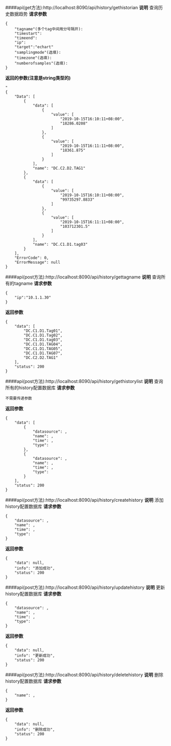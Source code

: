 ####api(get方法):http://localhost:8090/api/history/gethistorian
**说明**
    查询历史数据趋势
**请求参数**
```
{
    "tagname"(多个tag中间用分号隔开):
    "timestart":
    "timeend":
    "ip":
    "target":"echart"
    "samplingmode"(选填):
    "timezone"(选填):
    "numberofsamples"(选填):
}
```
**返回的参数(注意是string类型的)**
```
"
{
    "Data": [
        {
            "data": [
                {
                    "value": [
                        "2019-10-15T16:10:11+08:00",
                        "18286.0208"
                    ]
                },
                {
                    "value": [
                        "2019-10-15T16:11:11+08:00",
                        "18361.875"
                    ]
                }
            ],
            "name": "DC.C2.D2.TAG1"
        },
        {
            "data": [
                {
                    "value": [
                        "2019-10-15T16:10:11+08:00",
                        "99735297.8833"
                    ]
                },
                {
                    "value": [
                        "2019-10-15T16:11:11+08:00",
                        "103712301.5"
                    ]
                }
            ],
            "name": "DC.C1.D1.tag03"
        }
    ],
    "ErrorCode": 0,
    "ErrorMessage": null
}
```


####api(post方法):http://localhost:8090/api/history/gettagname
**说明**
    查询所有的tagname
**请求参数**
```
{
    "ip":"10.1.1.30"
}
```
**返回参数**
```
{
    "data": [
        "DC.C1.D1.Tag01",
        "DC.C1.D1.Tag02",
        "DC.C1.D1.tag03",
        "DC.C1.D1.TAG04",
        "DC.C1.D1.TAG05",
        "DC.C1.D1.TAG07",
        "DC.C2.D2.TAG1"
    ],
    "status": 200
}
```




####api(post方法):http://localhost:8090/api/history/gethistorylist
**说明**
    查询所有的history配置数据库
**请求参数**
```
不需要传递参数
```
**返回参数**
```
{
    "data": [
        {
            "datasource": ,
            "name": ,
            "time": ,
            "type": 
        },
        {
            "datasource": ,
            "name": ,
            "time": ,
            "type": 
        }
    ],
    "status": 200
}
```





####api(post方法):http://localhost:8090/api/history/createhistory
**说明**
    添加history配置数据库
**请求参数**
```
{
    "datasource": ,
    "name": ,
    "time": ,
    "type": 
}
```
**返回参数**
```
{
    "data": null,
    "info": "添加成功",
    "status": 200
}
```




####api(post方法):http://localhost:8090/api/history/updatehistory
**说明**
    更新history配置数据库
**请求参数**
```
{
    "datasource": ,
    "name": ,
    "time": ,
    "type": 
}
```
**返回参数**
```
{
    "data": null,
    "info": "更新成功",
    "status": 200
}
```



####api(post方法):http://localhost:8090/api/history/deletehistory
**说明**
    删除history配置数据库
**请求参数**
```
{
    "name": ,
}
```
**返回参数**
```
{
    "data": null,
    "info": "删除成功",
    "status": 200
}
```
